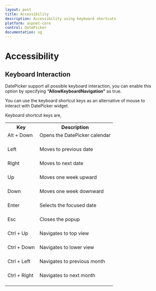 ```yaml
---
layout: post
title: Accessibility
description: Accessibility using keyboard shortcuts
platform: aspnet-core
control: DatePicker
documentation: ug
---
```

# Accessibility

## Keyboard Interaction

DatePicker support all possible keyboard interaction, you can enable this option by specifying **“AllowKeyboardNavigation”** as true.

You can use the keyboard shortcut keys as an alternative of mouse to interact with DatePicker widget.

Keyboard shortcut keys are,

<table>
<tr>
<th>
Key</th><th>
Description</th></tr>
<tr>
<td>
Alt + Down<br/><br/></td><td>
Opens the DatePicker calendar<br/><br/></td></tr>
<tr>
<td>
Left<br/><br/></td><td>
Moves to previous date<br/><br/></td></tr>
<tr>
<td>
Right<br/><br/></td><td>
Moves to next date<br/><br/></td></tr>
<tr>
<td>
Up<br/><br/></td><td>
Moves one week upward<br/><br/></td></tr>
<tr>
<td>
Down<br/><br/></td><td>
Moves one week downward<br/><br/></td></tr>
<tr>
<td>
Enter<br/><br/></td><td>
Selects the focused date<br/><br/></td></tr>
<tr>
<td>
Esc<br/><br/></td><td>
Closes the popup<br/><br/></td></tr>
<tr>
<td>
Ctrl + Up<br/><br/></td><td>
Navigates to top view<br/><br/></td></tr>
<tr>
<td>
Ctrl + Down<br/><br/></td><td>
Navigates to lower view<br/><br/></td></tr>
<tr>
<td>
Ctrl + Left<br/><br/></td><td>
Navigates to previous month<br/><br/></td></tr>
<tr>
<td>
Ctrl + Right<br/><br/></td><td>
Navigates to next month<br/><br/></td></tr>
</table>
